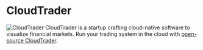 # CloudTrader

![CloudTrader](https://www.cloudtrader.com/img/social/preview/open-graph.png)
CloudTrader is a startup crafting cloud-native software to visualize financial markets. Run your trading system in the cloud with [open-source CloudTrader](https://github.com/cloudtrading/cloudtrader).
